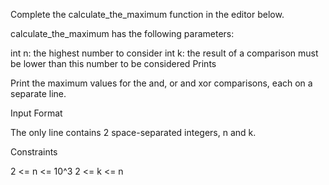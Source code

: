 Complete the calculate_the_maximum function in the editor below.

calculate_the_maximum has the following parameters:

int n: the highest number to consider
int k: the result of a comparison must be lower than this number to be considered
Prints

Print the maximum values for the and, or and xor comparisons, each on a separate line.

Input Format

The only line contains 2 space-separated integers, n and k.

Constraints

2 <= n <= 10^3
2 <= k <= n 

